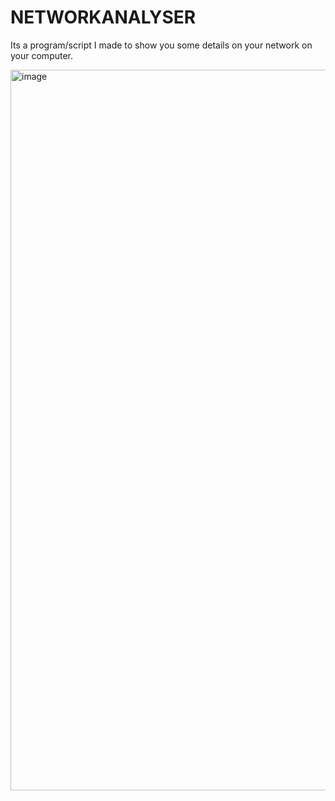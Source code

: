 # NETWORKANALYSER
Its a program/script I made to show you some details on your network on your computer.


<img width="1410" height="1153" alt="image" src="https://github.com/user-attachments/assets/8b4f0176-79f4-4c04-82a9-58a3823953d0" />
